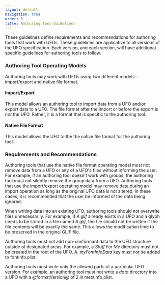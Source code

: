 ```yaml
---
layout: default
navigation: true
order: 5
title: Authoring Tool Guidelines
---
```


These guidelines define requirements and recommendations for authoring tools that work with UFOs. These guidelines are applicative to all versions of the UFO specification. Each version, and each section, will have additional specific guidelines for authoring tools to follow.

### Authoring Tool Operating Models

Authoring tools may work with UFOs using two different models--import/export and native file format.

#### Import/Export

This model allows an authoring tool to import data from a UFO and/or export data to a UFO. The file format after the import or before the export is _not_ the UFO. Rather, it is a format that is specific to the authoring tool.

#### Native File Format

This model allows the UFO to the the native file format for the authoring tool.

### Requirements and Recommendations

Authoring tools that use the native file format operating model must not remove data from a UFO or any of a UFO's files without informing the user. For example, if an authoring tool doesn't work with groups, the authoring tool must not silently remove the group data from a UFO. Authoring tools that use the import/export operating model may remove data during an import operation as long as the original UFO data is not altered. In these cases, it is recommended that the user be informed of the data being ignored.

When writing data into an existing UFO, authoring tools should not overwrite files unnecessarily. For example, if _A.glif_ already exists in a UFO and a glyph needs to be stored in a file named _A.glif_, the file should not be written if the file contents will be exactly the same. This allows the modification time to be preserved in the original GLIF file.

Authoring tools must not add non-conformant data to the UFO structure outside of designated areas. For example, a _Stuff For Me_ directory must not be created in the root of the UFO. A, _myFontInfoData_ key must not be added to fontinfo.plist.

Authoring tools must write only the allowed parts of a particular UFO version. For example, an authoring tool must not write a _data_ directory into a UFO with a @formatVersion@ of 2 in metainfo.plist.
